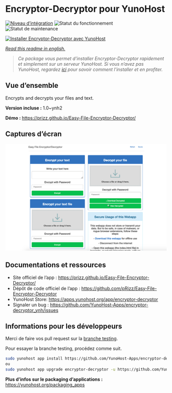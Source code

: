 <!--
N.B.: This README was automatically generated by https://github.com/YunoHost/apps/tree/master/tools/README-generator
It shall NOT be edited by hand.
-->

# Encryptor-Decryptor pour YunoHost

[![Niveau d’intégration](https://dash.yunohost.org/integration/encryptor-decryptor.svg)](https://dash.yunohost.org/appci/app/encryptor-decryptor) ![Statut du fonctionnement](https://ci-apps.yunohost.org/ci/badges/encryptor-decryptor.status.svg) ![Statut de maintenance](https://ci-apps.yunohost.org/ci/badges/encryptor-decryptor.maintain.svg)

[![Installer Encryptor-Decryptor avec YunoHost](https://install-app.yunohost.org/install-with-yunohost.svg)](https://install-app.yunohost.org/?app=encryptor-decryptor)

*[Read this readme in english.](./README.md)*

> *Ce package vous permet d’installer Encryptor-Decryptor rapidement et simplement sur un serveur YunoHost.
Si vous n’avez pas YunoHost, regardez [ici](https://yunohost.org/#/install) pour savoir comment l’installer et en profiter.*

## Vue d’ensemble

Encrypts and decrypts your files and text.

**Version incluse :** 1.0~ynh2

**Démo :** https://prizz.github.io/Easy-File-Encryptor-Decryptor/

## Captures d’écran

![Capture d’écran de Encryptor-Decryptor](./doc/screenshots/screenshot.png)

## Documentations et ressources

* Site officiel de l’app : <https://prizz.github.io/Easy-File-Encryptor-Decryptor/>
* Dépôt de code officiel de l’app : <https://github.com/pRizz/Easy-File-Encryptor-Decryptor>
* YunoHost Store: <https://apps.yunohost.org/app/encryptor-decryptor>
* Signaler un bug : <https://github.com/YunoHost-Apps/encryptor-decryptor_ynh/issues>

## Informations pour les développeurs

Merci de faire vos pull request sur la [branche testing](https://github.com/YunoHost-Apps/encryptor-decryptor_ynh/tree/testing).

Pour essayer la branche testing, procédez comme suit.

``` bash
sudo yunohost app install https://github.com/YunoHost-Apps/encryptor-decryptor_ynh/tree/testing --debug
ou
sudo yunohost app upgrade encryptor-decryptor -u https://github.com/YunoHost-Apps/encryptor-decryptor_ynh/tree/testing --debug
```

**Plus d’infos sur le packaging d’applications :** <https://yunohost.org/packaging_apps>